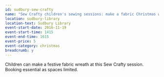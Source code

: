 ```yaml
---
id: sudbury-sew-crafty
name: "Sew Crafty children's sewing sessions: make a fabric Christmas wreath"
location: sudbury-library
location-text: Sudbury Library
event-start-date: 2016-11-19
event-start-time: 1415
event-end-time: 1615
event-price: 5
event-category: christmas
breadcrumb: y
---
```


Children can make a festive fabric wreath at this Sew Crafty session. Booking essential as spaces limited.
